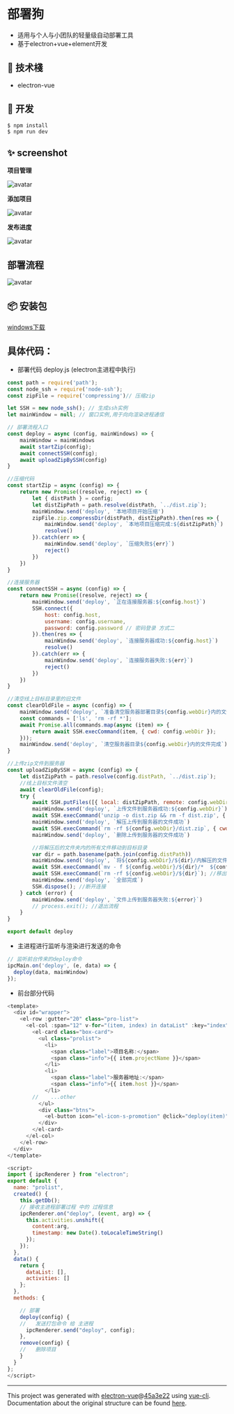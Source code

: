 # 部署狗

- 适用与个人与小团队的轻量级自动部署工具
- 基于electron+vue+element开发

## :tada: 技术棧
- electron-vue

## :construction_worker: 开发
``` node
$ npm install
$ npm run dev
```

## :sparkles: screenshot

**项目管理**

![avatar](./screenshort1.png)

**添加项目**

![avatar](./screenshort2.png)

**发布进度**

![avatar](./screenshort3.png)

## 部署流程
![avatar](./mind.png)


## :package: 安装包
[windows下载](https://github.com/RocWangPeng/deploy-dog/releases/tag/1.0.0)


## 具体代码：
- 部署代码 deploy.js (electron主进程中执行)
``` javascript
const path = require('path');
const node_ssh = require('node-ssh');
const zipFile = require('compressing')// 压缩zip

let SSH = new node_ssh(); // 生成ssh实例
let mainWindow = null; // 窗口实例,用于向向渲染进程通信

// 部署流程入口
const deploy = async (config, mainWindows) => {
    mainWindow = mainWindows
    await startZip(config);
    await connectSSH(config);
    await uploadZipBySSH(config)
}

//压缩代码
const startZip = async (config) => {
    return new Promise((resolve, reject) => {
        let { distPath } = config;
        let distZipPath = path.resolve(distPath, `../dist.zip`);
        mainWindow.send('deploy', '本地项目开始压缩')
        zipFile.zip.compressDir(distPath, distZipPath).then(res => {
            mainWindow.send('deploy', `本地项目压缩完成:${distZipPath}`)
            resolve()
        }).catch(err => {
            mainWindow.send('deploy', `压缩失败${err}`)
            reject()
        })
    })
}

//连接服务器
const connectSSH = async (config) => {
    return new Promise((resolve, reject) => {
        mainWindow.send('deploy', `正在连接服务器:${config.host}`)
        SSH.connect({
            host: config.host,
            username: config.username,
            password: config.password // 密码登录 方式二
        }).then(res => {
            mainWindow.send('deploy', `连接服务器成功:${config.host}`)
            resolve()
        }).catch(err => {
            mainWindow.send('deploy', `连接服务器失败:${err}`)
            reject()
        })
    })
}

//清空线上目标目录里的旧文件
const clearOldFile = async (config) => {
    mainWindow.send('deploy', `准备清空服务器部署目录${config.webDir}内的文件`)
    const commands = ['ls', 'rm -rf *'];
    await Promise.all(commands.map(async (item) => {
        return await SSH.execCommand(item, { cwd: config.webDir });
    }));
    mainWindow.send('deploy', `清空服务器目录${config.webDir}内的文件完成`)
}

//上传zip文件到服务器
const uploadZipBySSH = async (config) => {
    let distZipPath = path.resolve(config.distPath, `../dist.zip`);
    //线上目标文件清空
    await clearOldFile(config);
    try {
        await SSH.putFiles([{ local: distZipPath, remote: config.webDir + '/dist.zip' }]); //local 本地 ; remote 服务器 ;
        mainWindow.send('deploy', `上传文件到服务器成功:${config.webDir}`)
        await SSH.execCommand('unzip -o dist.zip && rm -f dist.zip', { cwd: config.webDir }); //解压
        mainWindow.send('deploy', `解压上传到服务器的文件成功`)
        await SSH.execCommand(`rm -rf ${config.webDir}/dist.zip`, { cwd: config.webDir }); //解压完删除线上压缩包
        mainWindow.send('deploy', `删除上传到服务器的文件成功`)

        //将解压后的文件夹内的所有文件移动到目标目录
        var dir = path.basename(path.join(config.distPath))
        mainWindow.send('deploy', `将${config.webDir}/${dir}/内解压的文件移动到目录${config.webDir}`)
        await SSH.execCommand(`mv - f ${config.webDir}/${dir}/*  ${config.webDir}`);
        await SSH.execCommand(`rm -rf ${config.webDir}/${dir}`); //移出后删除 dist 文件夹
        mainWindow.send('deploy', `全部完成`)
        SSH.dispose(); //断开连接
    } catch (error) {
        mainWindow.send('deploy', `文件上传到服务器失败:${error}`)
        // process.exit(); //退出流程
    }
}

export default deploy

```

- 主进程进行监听与渲染进行发送的命令
``` javascript
// 监听前台传来的deploy命令
ipcMain.on('deploy', (e, data) => {
  deploy(data, mainWindow)
});
```

- 前台部分代码
``` javascript
<template>
  <div id="wrapper">
    <el-row :gutter="20" class="pro-list">
      <el-col :span="12" v-for="(item, index) in dataList" :key="index">
        <el-card class="box-card">
          <ul class="prolist">
            <li>
              <span class="label">项目名称:</span>
              <span class="info">{{ item.projectName }}</span>
            </li>
            <li>
              <span class="label">服务器地址:</span>
              <span class="info">{{ item.host }}</span>
            </li>
        //    ...other
          </ul>
          <div class="btns">
            <el-button icon="el-icon-s-promotion" @click="deploy(item)" type="primary">发布</el-button>
          </div>
        </el-card>
      </el-col>
    </el-row>
  </div>
</template>

<script>
import { ipcRenderer } from "electron";
export default {
  name: "prolist",
  created() {
    this.getDb();
    // 接收主进程部署过程 中的 过程信息
    ipcRenderer.on("deploy", (event, arg) => {
      this.activities.unshift({
        content:arg,
        timestamp: new Date().toLocaleTimeString()
      });
    });
  },
  data() {
    return {
      dataList: [],
      activities: []
    };
  },
  methods: {

    // 部署
    deploy(config) {
    //   发送打包命令 给 主进程
      ipcRenderer.send("deploy", config);
    },
    remove(config) {
    //   删除项目
    }
  }
};
</script>
```

---

This project was generated with [electron-vue](https://github.com/SimulatedGREG/electron-vue)@[45a3e22](https://github.com/SimulatedGREG/electron-vue/tree/45a3e224e7bb8fc71909021ccfdcfec0f461f634) using [vue-cli](https://github.com/vuejs/vue-cli). Documentation about the original structure can be found [here](https://simulatedgreg.gitbooks.io/electron-vue/content/index.html).
